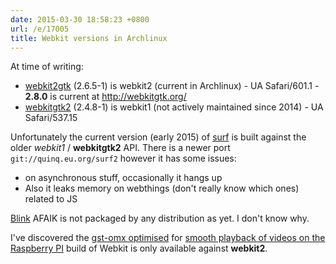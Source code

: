 ```yaml
---
date: 2015-03-30 18:58:23 +0800
url: /e/17005
title: Webkit versions in Archlinux
---
```



At time of writing:

* [webkit2gtk](https://www.archlinux.org/packages/?q=webkit2gtk) (2.6.5-1) is webkit2 (current in Archlinux) - UA Safari/601.1 - **2.8.0** is current at <http://webkitgtk.org/>
* [webkitgtk2](https://www.archlinux.org/packages/?q=webkitgtk2) (2.4.8-1) is webkit1 (not actively maintained since 2014) - UA Safari/537.15

Unfortunately the current version (early 2015) of
[surf](http://surf.suckless.org/) is built against the older _webkit1_ /
**webkitgtk2** API. There is a newer port `git://quinq.eu.org/surf2` however it
has some issues:

* on asynchronous stuff, occasionally it hangs up
* Also it leaks memory on webthings (don't really know which ones) related to JS

[Blink](http://en.wikipedia.org/wiki/Blink_%28layout_engine%29) AFAIK is not
packaged by any distribution as yet. I don't know why.

I've discovered the [gst-omx
optimised](http://www.raspberrypi.org/web-browser-released/) for [smooth
playback of videos on the Raspberry
PI](http://archlinuxarm.org/forum/viewtopic.php?f=64&t=8673) build of Webkit is
only available against **webkit2**.
